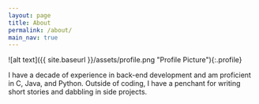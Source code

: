 ```yaml
---
layout: page
title: About
permalink: /about/
main_nav: true
---
```


![alt text]({{ site.baseurl }}/assets/profile.png "Profile Picture"){:.profile}

I have a decade of experience in back-end development and am proficient in C, Java, and Python. Outside of coding, I have a penchant for writing short stories and dabbling in side projects.


